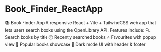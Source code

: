 # Book_Finder_ReactApp
📚 Book Finder App A responsive React + Vite + TailwindCSS web app that lets users search books using the OpenLibrary API. Features include:  🔍 Search books by title  🕑 Recently searched books  ⭐ Favourites with popup view  📖 Popular books showcase  🌙 Dark mode UI with header &amp; footer
